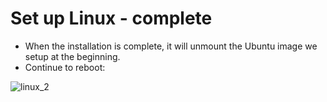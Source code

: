 # Set up Linux - complete


* When the installation is complete, it will unmount the Ubuntu image we setup at the beginning.
* Continue to reboot:

![linux_2](img/linux_install_2.png)



